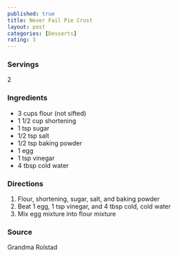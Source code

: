 ```yaml
---
published: true
title: Never Fail Pie Crust
layout: post
categories: [Desserts]
rating: 3
---
```

### Servings
2

### Ingredients
- 3 cups flour (not sifted)
- 1 1/2 cup shortening
- 1 tsp sugar
- 1/2 tsp salt
- 1/2 tsp baking powder
- 1 egg
- 1 tsp vinegar
- 4 tbsp cold water

### Directions
1. Flour, shortening, sugar, salt, and baking powder
2. Beat 1 egg, 1 tsp vinegar, and 4 tbsp cold, cold water
3. Mix egg mixture into flour mixture

### Source
Grandma Rolstad

